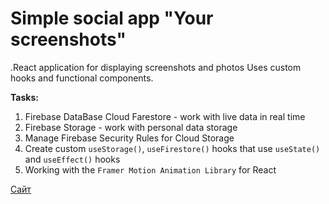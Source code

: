 # Simple social app "Your screenshots"

.React application for displaying screenshots and photos
Uses custom hooks and functional components.

**Tasks:**

1. Firebase DataBase Cloud Farestore - work with live data in real time
2. Firebase Storage - work with personal data storage
3. Manage Firebase Security Rules for Cloud Storage
4. Create custom `useStorage()`, `useFirestore()` hooks that use `useState()` and `useEffect()` hooks
5. Working with the `Framer Motion Animation Library` for React


[Сайт](https://aspgram.web.app/)